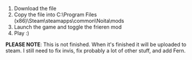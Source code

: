 1. Download the file
2. Copy the file into C:\Program Files (x86)\Steam\steamapps\common\Noita\mods
3. Launch the game and toggle the frieren mod
4. Play :)

__PLEASE NOTE__: This is not finished. When it's finished it will be uploaded to steam. I still need to fix invis, fix probably a lot of other stuff, and add Fern.
